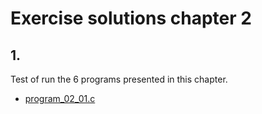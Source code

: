 # Exercise solutions chapter 2 #
## 1. ##
Test of run the 6 programs presented in this chapter.
- [program_02_01.c](Exercise_01/Program_02_01/program_02_01.c)

